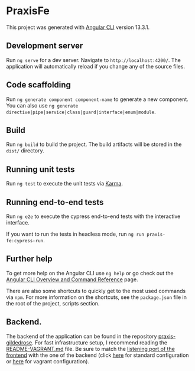 # PraxisFe

This project was generated with [Angular CLI](https://github.com/angular/angular-cli) version 13.3.1.

## Development server

Run `ng serve` for a dev server. Navigate to `http://localhost:4200/`. The application will automatically reload if you change any of the source files.

## Code scaffolding

Run `ng generate component component-name` to generate a new component. You can also use `ng generate directive|pipe|service|class|guard|interface|enum|module`.

## Build

Run `ng build` to build the project. The build artifacts will be stored in the `dist/` directory.

## Running unit tests

Run `ng test` to execute the unit tests via [Karma](https://karma-runner.github.io).

## Running end-to-end tests

Run `ng e2e` to execute the cypress end-to-end tests with the interactive interface.

If you want to run the tests in headless mode, run `ng run praxis-fe:cypress-run`.

## Further help

To get more help on the Angular CLI use `ng help` or go check out the [Angular CLI Overview and Command Reference](https://angular.io/cli) page.

There are also some shortcuts to quickly get to the most used commands via  `npm`. For more information on the shortcuts, see the `package.json` file in the root of the project, scripts section.

## Backend.

The backend of the application can be found in the repository [praxis-gildedrose](https://github.com/SebMoreno/praxis-gildedrose). For fast infrastructure setup, I recommend reading the [README-VAGRANT.md](https://github.com/SebMoreno/praxis-gildedrose/blob/main/README-VAGRANT.md) file. Be sure to match the [listening port of the frontend](./proxy.config.json) with the one of the backend (click [here](https://github.com/SebMoreno/praxis-gildedrose/blob/main/src/main/resources/application.properties) for standard configuration or [here](https://github.com/SebMoreno/praxis-gildedrose/tree/main/prod) for vagrant configuration).
